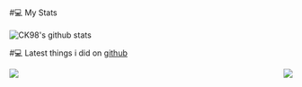 #💻 My Stats
<br><br>
![CK98's github stats](https://github-readme-stats.vercel.app/api?username=CHOK9938&show_icons=true&hide_border=true&theme=dark)

#💻 Latest things i did on [github](https://github.com/CHOK9938/)

<a href="https://github.com/CHOK9938/CubeCraft-Scoreboard">
  <img align="left" src="https://github-readme-stats.vercel.app/api/pin/?username=CHOK9938&repo=CubeCraft-Scoreboard&show_icons=true&hide_border=true&theme=dark" />
</a>

<a href="https://github.com/CHOK9938/Minecraft_Bedrock-The-Hive-Scoreboard">
    <img align="right" src="https://github-readme-stats.vercel.app/api/pin/?username=CHOK9938&repo=The-Hive-Scoreboard&show_icons=true&hide_border=true&theme=dark" />
</a>
